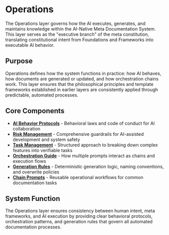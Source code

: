 # Operations

The Operations layer governs how the AI executes, generates, and maintains knowledge within the AI-Native Meta Documentation System. This layer serves as the "executive branch" of the meta constitution, translating constitutional intent from Foundations and Frameworks into executable AI behavior.

## Purpose

Operations defines how the system functions in practice: how AI behaves, how documents are generated or updated, and how orchestration chains work. This layer ensures that the philosophical principles and template frameworks established in earlier layers are consistently applied through predictable, automated processes.

## Core Components

- **[AI Behavior Protocols](ai-behavior-protocols.md)** - Behavioral laws and code of conduct for AI collaboration
- **[Risk Management](risk-management.md)** - Comprehensive guardrails for AI-assisted development and system safety
- **[Task Management](task-management.md)** - Structured approach to breaking down complex features into verifiable tasks
- **[Orchestration Guide](orchestration-guide.md)** - How multiple prompts interact as chains and execution flows
- **[Generation Rules](generation-rules.md)** - Deterministic generation logic, naming conventions, and overwrite policies
- **[Chain Prompts](chain-prompts/)** - Reusable operational workflows for common documentation tasks

## System Function

The Operations layer ensures consistency between human intent, meta frameworks, and AI execution by providing clear behavioral protocols, orchestration patterns, and generation rules that govern all automated documentation processes.